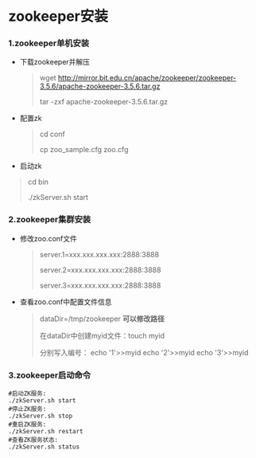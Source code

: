# zookeeper安装

### 1.zookeeper单机安装

* 下载zookeeper并解压

  > wget  http://mirror.bit.edu.cn/apache/zookeeper/zookeeper-3.5.6/apache-zookeeper-3.5.6.tar.gz
  >
  > tar -zxf apache-zookeeper-3.5.6.tar.gz 

* 配置zk

  > cd conf	
  >
  > cp zoo_sample.cfg  zoo.cfg 

*  启动zk

  > cd bin
  >
  > ./zkServer.sh start

### 2.zookeeper集群安装

* 修改zoo.conf文件

  > server.1=xxx.xxx.xxx.xxx:2888:3888
  >
  >  server.2=xxx.xxx.xxx.xxx:2888:3888
  >
  >  server.3=xxx.xxx.xxx.xxx:2888:3888

* 查看zoo.conf中配置文件信息

  > dataDir=/tmp/zookeeper **可以修改路径**
  >
  > 在dataDir中创建myid文件：touch myid
  >
  > 分别写入编号： echo '1'>>myid     echo '2'>>myid   echo '3'>>myid

### 3.zookeeper启动命令

```
#启动ZK服务: 
./zkServer.sh start
#停止ZK服务: 
./zkServer.sh stop
#重启ZK服务: 
./zkServer.sh restart
#查看ZK服务状态: 
./zkServer.sh status
```

